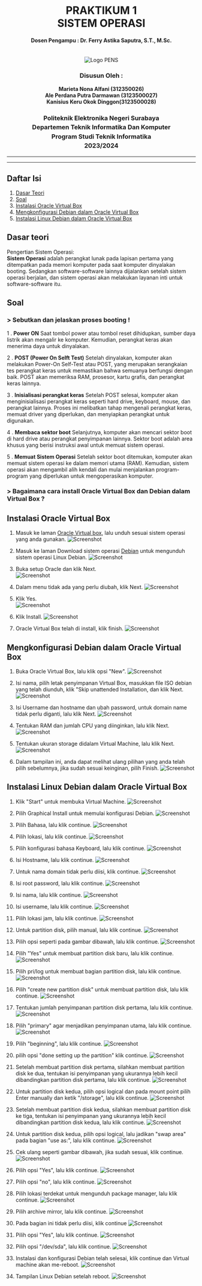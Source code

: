 <div align="center">
  <h1 style="text-align: center;font-weight: bold">PRAKTIKUM 1<br>SISTEM OPERASI</h1>
  <h4 style="text-align: center;">Dosen Pengampu : Dr. Ferry Astika Saputra, S.T., M.Sc.</h4>
</div>
<br />
<div align="center">
  <img src="https://upload.wikimedia.org/wikipedia/id/4/44/Logo_PENS.png" alt="Logo PENS">
  <h3 style="text-align: center;">Disusun Oleh : </h3>
  <p style="text-align: center;">
    <strong>Marieta Nona Alfani (312350026) </strong><br>
    <strong>Ale Perdana Putra Darmawan (3123500027) </strong><br>
    <strong>Kanisius Keru Okok Dinggon(3123500028)</strong>
  </p>
<h3 style="text-align: center;line-height: 1.5">Politeknik Elektronika Negeri Surabaya<br>Departemen Teknik Informatika Dan Komputer<br>Program Studi Teknik Informatika<br>2023/2024</h3>
  <hr><hr>
</div>

## Daftar Isi
1. [Dasar Teori](#Dasar-teori)
2. [Soal](#soal)
3. [Instalasi Oracle Virtual Box](#Instalasi-Oracle-Virtual-Box)
4. [Mengkonfigurasi Debian dalam Oracle Virtual Box](#Mengkonfigurasi-Debian-dalam-Oracle-Virtual-Box)
5. [Instalasi Linux Debian dalam Oracle Virtual Box](#Instalasi-Linux-Debian-dalam-Oracle-Virtual-Box)

## Dasar teori
Pengertian Sistem Operasi:</br>
<strong>Sistem Operasi</strong> adalah perangkat lunak pada lapisan pertama yang ditempatkan pada memori komputer pada saat komputer dinyalakan booting. Sedangkan software-software lainnya dijalankan setelah sistem operasi berjalan, dan sistem operasi akan melakukan layanan inti untuk software-software itu.

## Soal
#### <h3> > Sebutkan dan jelaskan proses booting !</h3>
1 . <strong>Power ON</strong>
Saat tombol power atau tombol reset dihidupkan, sumber daya listrik akan mengalir ke komputer.
Kemudian, perangkat keras akan menerima daya untuk dinyalakan.

2 . <strong>POST (Power On Selft Test)</strong>
Setelah dinyalakan, komputer akan melakukan Power-On Self-Test atau POST, yang merupakan serangkaian tes perangkat keras untuk memastikan bahwa semuanya berfungsi dengan baik. 
POST akan memeriksa RAM, prosesor, kartu grafis, dan perangkat keras lainnya. 

3 . <strong>Inisialisasi perangkat keras</strong>
Setelah POST selesai, komputer akan menginisialisasi perangkat keras seperti hard drive, keyboard, mouse, dan perangkat lainnya. 
Proses ini melibatkan tahap mengenali perangkat keras, memuat driver yang diperlukan, dan menyiapkan perangkat untuk digunakan.

4 . <strong>Membaca sektor boot</strong>
Selanjutnya, komputer akan mencari sektor boot di hard drive atau perangkat penyimpanan lainnya. 
Sektor boot adalah area khusus yang berisi instruksi awal untuk memuat sistem operasi.

5 . <strong>Memuat Sistem Operasi</strong>
Setelah sektor boot ditemukan, komputer akan memuat sistem operasi ke dalam memori utama (RAM). 
Kemudian, sistem operasi akan mengambil alih kendali dan mulai menjalankan program-program yang diperlukan untuk mengoperasikan komputer.

#### <h3> > Bagaimana cara install Oracle Virtual Box dan Debian dalam Virtual Box ?</h3>

## Instalasi Oracle Virtual Box
1. Masuk ke laman [Oracle Virtual box](https://www.virtualbox.org/wiki/Downloads), lalu unduh sesuai sistem operasi yang anda gunakan.
![Screenshot](Assets/1.png)

2. Masuk ke laman Download sistem operasi [Debian](https://www.debian.org/download) untuk mengunduh sistem operasi Linux Debian.
![Screenshot](Assets//2.png)

3. Buka setup Oracle dan klik Next.</br>
![Screenshot](Assets/3.png)

4. Dalam menu tidak ada yang perlu diubah, klik Next.
![Screenshot](Assets/4.png)

5. Klik Yes.</br>
![Screenshot](Assets/5.png)

6. Klik Install.
![Screenshot](Assets/6.png)

7. Oracle Virtual Box telah di install, klik finish.
![Screenshot](Assets/7.png)

## Mengkonfigurasi Debian dalam Oracle Virtual Box
1. Buka Oracle Virtual Box, lalu klik opsi "New".
![Screenshot](Assets/8.png)

2. Isi nama, pilih letak penyimpanan Virtual Box, masukkan file ISO debian yang telah diunduh, klik "Skip unattended Installation, dan klik Next.
![Screenshot](Assets/9.png)

3. Isi Username dan hostname dan ubah password, untuk domain name tidak perlu diganti, lalu klik Next. 
![Screenshot](Assets/10.png)

4. Tentukan RAM dan jumlah CPU yang diinginkan, lalu klik Next.
![Screenshot](Assets/11.png)

5. Tentukan ukuran storage didalam Virtual Machine, lalu klik Next.
![Screenshot](Assets/12.png)

6. Dalam tampilan ini, anda dapat melihat ulang pilihan yang anda telah pilih sebelumnya, jika sudah sesuai keinginan, pilih Finish.
![Screenshot](Assets/13.png)

## Instalasi Linux Debian dalam Oracle Virtual Box
1. Klik "Start" untuk membuka Virtual Machine.
![Screenshot](Assets/14a.png)

2. Pilih Graphical Install untuk memulai konfigurasi Debian.
![Screenshot](Assets/15.png)

3. Pilih Bahasa, lalu klik continue.
![Screenshot](Assets/16.png)

4. Pilih lokasi, lalu klik continue.
![Screenshot](Assets/17.png)

5. Pilih konfigurasi bahasa Keyboard, lalu klik continue.
![Screenshot](Assets/18.png)

6. Isi Hostname, lalu klik continue.
![Screenshot](Assets/19.png)

7. Untuk nama domain tidak perlu diisi, klik continue.
![Screenshot](Assets/20.png)

8. Isi root password, lalu klik continue.
![Screenshot](Assets/21.png)

9. Isi nama, lalu klik continue.
![Screenshot](Assets/22.png)

10. Isi username, lalu klik continue.
![Screenshot](Assets/23.png)

11. Pilih lokasi jam, lalu klik continue.
![Screenshot](Assets/24.png)

12. Untuk partition disk, pilih manual, lalu klik continue.
![Screenshot](Assets/25.png)

13. Pilih opsi seperti pada gambar dibawah, lalu klik continue.
![Screenshot](Assets/26.png)

14. Pilih "Yes" untuk membuat partition disk baru, lalu klik continue.
![Screenshot](Assets/27.png)

15. Pilih pri/log untuk membuat bagian partition disk, lalu klik continue.
![Screenshot](Assets/28.png)

16. Pilih "create new partition disk" untuk membuat partition disk, lalu klik continue.
![Screenshot](Assets/29.png)

17. Tentukan jumlah penyimpanan partition disk pertama, lalu klik continue.
![Screenshot](Assets/30.png)

18. Pilih "primary" agar menjadikan penyimpanan utama, lalu klik continue.
![Screenshot](Assets/31.png)

19. Pilih "beginning", lalu klik continue.
![Screenshot](Assets/32.png)

20. pilih opsi "done setting up the partition" klik continue.
![Screenshot](Assets/33.png)

21. Setelah membuat partition disk pertama, silahkan membuat partition disk ke dua, tentukan isi penyimpanan yang ukurannya lebih kecil dibandingkan partition disk pertama, lalu klik continue.
![Screenshot](Assets/34.png)

22. Untuk partition disk kedua, pilih opsi logical dan pada mount point pilih Enter manually dan ketik "/storage", lalu klik continue.
![Screenshot](Assets/35.png)

23. Setelah membuat partition disk kedua, silahkan membuat partition disk ke tiga, tentukan isi penyimpanan yang ukurannya lebih kecil dibandingkan partition disk kedua, lalu klik continue.
![Screenshot](Assets/36.png)

24. Untuk partition disk kedua, pilih opsi logical, lalu jadikan "swap area" pada bagian "use as:", lalu klik continue.
![Screenshot](Assets/37.png)

25. Cek ulang seperti gambar dibawah, jika sudah sesuai, klik continue.
![Screenshot](Assets/38.png)

26. Pilih opsi "Yes", lalu klik continue.
![Screenshot](Assets/39.png)

27. Pilih opsi "no", lalu klik continue.
![Screenshot](Assets/40.png)

28. Pilih lokasi terdekat untuk mengunduh package manager, lalu klik continue.
![Screenshot](Assets/41.png)

29. Pilih archive mirror, lalu klik continue.
![Screenshot](Assets/42.png)

30. Pada bagian ini tidak perlu diisi, klik continue
![Screenshot](Assets/43.png)

31. Pilih opsi "Yes", lalu klik continue.
![Screenshot](Assets/44.png)

32. Pilih opsi "/dev/sda", lalu klik continue.
![Screenshot](Assets/45.png)

33. Instalasi dan konfigurasi Debian telah selesai, klik continue dan Virtual machine akan me-reboot. 
![Screenshot](Assets/46.png)

34. Tampilan Linux Debian setelah reboot.
![Screenshot](Assets/47.png)
